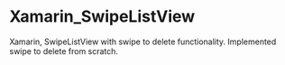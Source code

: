 # Xamarin_SwipeListView
Xamarin, SwipeListView with swipe to delete functionality. Implemented swipe to delete from scratch. 
